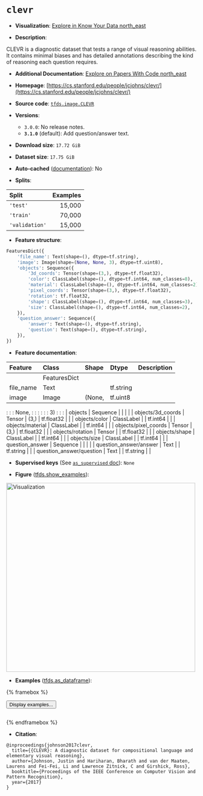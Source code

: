 <div itemscope itemtype="http://schema.org/Dataset">
  <div itemscope itemprop="includedInDataCatalog" itemtype="http://schema.org/DataCatalog">
    <meta itemprop="name" content="TensorFlow Datasets" />
  </div>
  <meta itemprop="name" content="clevr" />
  <meta itemprop="description" content="CLEVR is a diagnostic dataset that tests a range of visual reasoning abilities.&#10;It contains minimal biases and has detailed annotations describing the kind of&#10;reasoning each question requires.&#10;&#10;To use this dataset:&#10;&#10;```python&#10;import tensorflow_datasets as tfds&#10;&#10;ds = tfds.load(&#x27;clevr&#x27;, split=&#x27;train&#x27;)&#10;for ex in ds.take(4):&#10;  print(ex)&#10;```&#10;&#10;See [the guide](https://www.tensorflow.org/datasets/overview) for more&#10;informations on [tensorflow_datasets](https://www.tensorflow.org/datasets).&#10;&#10;&lt;img src=&quot;https://storage.googleapis.com/tfds-data/visualization/fig/clevr-3.1.0.png&quot; alt=&quot;Visualization&quot; width=&quot;500px&quot;&gt;&#10;&#10;" />
  <meta itemprop="url" content="https://www.tensorflow.org/datasets/catalog/clevr" />
  <meta itemprop="sameAs" content="https://cs.stanford.edu/people/jcjohns/clevr/" />
  <meta itemprop="citation" content="@inproceedings{johnson2017clevr,&#10;  title={{CLEVR}: A diagnostic dataset for compositional language and elementary visual reasoning},&#10;  author={Johnson, Justin and Hariharan, Bharath and van der Maaten, Laurens and Fei-Fei, Li and Lawrence Zitnick, C and Girshick, Ross},&#10;  booktitle={Proceedings of the IEEE Conference on Computer Vision and Pattern Recognition},&#10;  year={2017}&#10;}" />
</div>

# `clevr`


*   **Visualization**:
    <a class="button button-with-icon" href="https://knowyourdata-tfds.withgoogle.com/#tab=STATS&dataset=clevr">
    Explore in Know Your Data
    <span class="material-icons icon-after" aria-hidden="true"> north_east
    </span> </a>

*   **Description**:

CLEVR is a diagnostic dataset that tests a range of visual reasoning abilities.
It contains minimal biases and has detailed annotations describing the kind of
reasoning each question requires.

*   **Additional Documentation**:
    <a class="button button-with-icon" href="https://paperswithcode.com/dataset/clevr">
    Explore on Papers With Code
    <span class="material-icons icon-after" aria-hidden="true"> north_east
    </span> </a>

*   **Homepage**:
    [https://cs.stanford.edu/people/jcjohns/clevr/](https://cs.stanford.edu/people/jcjohns/clevr/)

*   **Source code**:
    [`tfds.image.CLEVR`](https://github.com/tensorflow/datasets/tree/master/tensorflow_datasets/image/clevr.py)

*   **Versions**:

    *   `3.0.0`: No release notes.
    *   **`3.1.0`** (default): Add question/answer text.

*   **Download size**: `17.72 GiB`

*   **Dataset size**: `17.75 GiB`

*   **Auto-cached**
    ([documentation](https://www.tensorflow.org/datasets/performances#auto-caching)):
    No

*   **Splits**:

Split          | Examples
:------------- | -------:
`'test'`       | 15,000
`'train'`      | 70,000
`'validation'` | 15,000

*   **Feature structure**:

```python
FeaturesDict({
    'file_name': Text(shape=(), dtype=tf.string),
    'image': Image(shape=(None, None, 3), dtype=tf.uint8),
    'objects': Sequence({
        '3d_coords': Tensor(shape=(3,), dtype=tf.float32),
        'color': ClassLabel(shape=(), dtype=tf.int64, num_classes=8),
        'material': ClassLabel(shape=(), dtype=tf.int64, num_classes=2),
        'pixel_coords': Tensor(shape=(3,), dtype=tf.float32),
        'rotation': tf.float32,
        'shape': ClassLabel(shape=(), dtype=tf.int64, num_classes=3),
        'size': ClassLabel(shape=(), dtype=tf.int64, num_classes=2),
    }),
    'question_answer': Sequence({
        'answer': Text(shape=(), dtype=tf.string),
        'question': Text(shape=(), dtype=tf.string),
    }),
})
```

*   **Feature documentation**:

| Feature                  | Class        | Shape  | Dtype      | Description |
| :----------------------- | :----------- | :----- | :--------- | :---------- |
|                          | FeaturesDict |        |            |             |
| file_name                | Text         |        | tf.string  |             |
| image                    | Image        | (None, | tf.uint8   |             |
:                          :              : None,  :            :             :
:                          :              : 3)     :            :             :
| objects                  | Sequence     |        |            |             |
| objects/3d_coords        | Tensor       | (3,)   | tf.float32 |             |
| objects/color            | ClassLabel   |        | tf.int64   |             |
| objects/material         | ClassLabel   |        | tf.int64   |             |
| objects/pixel_coords     | Tensor       | (3,)   | tf.float32 |             |
| objects/rotation         | Tensor       |        | tf.float32 |             |
| objects/shape            | ClassLabel   |        | tf.int64   |             |
| objects/size             | ClassLabel   |        | tf.int64   |             |
| question_answer          | Sequence     |        |            |             |
| question_answer/answer   | Text         |        | tf.string  |             |
| question_answer/question | Text         |        | tf.string  |             |

*   **Supervised keys** (See
    [`as_supervised` doc](https://www.tensorflow.org/datasets/api_docs/python/tfds/load#args)):
    `None`

*   **Figure**
    ([tfds.show_examples](https://www.tensorflow.org/datasets/api_docs/python/tfds/visualization/show_examples)):

<img src="https://storage.googleapis.com/tfds-data/visualization/fig/clevr-3.1.0.png" alt="Visualization" width="500px">

*   **Examples**
    ([tfds.as_dataframe](https://www.tensorflow.org/datasets/api_docs/python/tfds/as_dataframe)):

<!-- mdformat off(HTML should not be auto-formatted) -->

{% framebox %}

<button id="displaydataframe">Display examples...</button>
<div id="dataframecontent" style="overflow-x:auto"></div>
<script>
const url = "https://storage.googleapis.com/tfds-data/visualization/dataframe/clevr-3.1.0.html";
const dataButton = document.getElementById('displaydataframe');
dataButton.addEventListener('click', async () => {
  // Disable the button after clicking (dataframe loaded only once).
  dataButton.disabled = true;

  const contentPane = document.getElementById('dataframecontent');
  try {
    const response = await fetch(url);
    // Error response codes don't throw an error, so force an error to show
    // the error message.
    if (!response.ok) throw Error(response.statusText);

    const data = await response.text();
    contentPane.innerHTML = data;
  } catch (e) {
    contentPane.innerHTML =
        'Error loading examples. If the error persist, please open '
        + 'a new issue.';
  }
});
</script>

{% endframebox %}

<!-- mdformat on -->

*   **Citation**:

```
@inproceedings{johnson2017clevr,
  title={{CLEVR}: A diagnostic dataset for compositional language and elementary visual reasoning},
  author={Johnson, Justin and Hariharan, Bharath and van der Maaten, Laurens and Fei-Fei, Li and Lawrence Zitnick, C and Girshick, Ross},
  booktitle={Proceedings of the IEEE Conference on Computer Vision and Pattern Recognition},
  year={2017}
}
```

